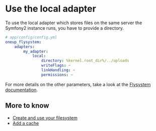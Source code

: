 # Use the local adapter

To use the local adapter which stores files on the same server the Symfony2 instance runs, you have
to provide a directory.

```yml
# app/config/config.yml
oneup_flysystem:
    adapters:
        my_adapter:
            local:
                directory: %kernel.root_dir%/../uploads
                writeFlags: ~
                linkHandling: ~
                permissions: ~
```

For more details on the other parameters, take a look at the [Flysystem documentation](http://flysystem.thephpleague.com/adapter/local/).

## More to know
* [Create and use your filesystem](filesystem_create.md)
* [Add a cache](filesystem_cache.md)